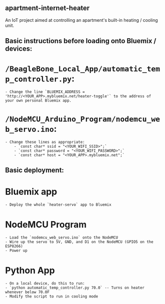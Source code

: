 ## apartment-internet-heater
An IoT project aimed at controlling an apartment's built-in heating / cooling unit.

## Basic instructions before loading onto Bluemix / devices:
# `/BeagleBone_Local_App/automatic_temp_controller.py`:
	- Change the line `BLUEMIX_ADDRESS = 'http://<YOUR_APP>.mybluemix.net/heater-toggle'` to the address of your own personal Bluemix app.
# `/NodeMCU_Arduino_Program/nodemcu_web_servo.ino`:
	- Change these lines as appropriate:
		- `const char* ssid = "<YOUR_WIFI_SSID>";`
		- `const char* password = "<YOUR_WIFI_PASSWORD>";`
		- `const char* host = "<YOUR_APP>.mybluemix.net";`

## Basic deployment:
# Bluemix app
	- Deploy the whole `heater-servo` app to Bluemix
# NodeMCU Program
	- Load the `nodemcu_web_servo.ino` onto the NodeMCU
	- Wire up the servo to 5V, GND, and D1 on the NodeMCU (GPIO5 on the ESP8266)
	- Power up
# Python App
	- On a local device, do this to run:
	- `python automatic_temp_controller.py 70.0` -- Turns on heater whenever below 70.0F
	- Modify the script to run in cooling mode

